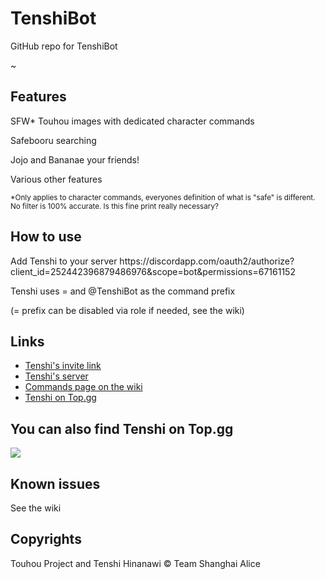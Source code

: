 # TenshiBot
<p>GitHub repo for TenshiBot</p>
<p>~</p>

<h2>Features</h2>
<p>SFW* Touhou images with dedicated character commands</p>
<p>Safebooru searching</p>
<p>Jojo and Bananae your friends!</p>
<p>Various other features</p>

<sup>*Only applies to character commands, everyones definition of what is "safe" is different. No filter is 100% accurate. Is this fine print really necessary?<sup>
 

<h2>How to use</h2>
<p>Add Tenshi to your server https://discordapp.com/oauth2/authorize?client_id=252442396879486976&scope=bot&permissions=67161152</p>
<p>Tenshi uses = and @TenshiBot as the command prefix</p>
<p>(= prefix can be disabled via role if needed, see the wiki)</p>

<h2>Links</h2>
<ul>
<li><a href="https://discordapp.com/oauth2/authorize?client_id=252442396879486976&scope=bot&permissions=67161152">Tenshi's invite link</a></li>
<li><a href="https://discord.gg/vAbzRG9">Tenshi's server</a></li>
<li><a href="https://github.com/kawashirodev/TenshiBot/wiki/Commands">Commands page on the wiki</a></li>
<li><a href="https://top.gg/bot/252442396879486976">Tenshi on Top.gg</a></li>
</ul>

<h2>You can also find Tenshi on Top.gg</h2>

<a href="https://top.gg/bot/252442396879486976">
  <img src="https://top.gg/api/widget/252442396879486976.svg">
</a>

<h2>Known issues</h2>
See the wiki

<h2>Copyrights</h2>
<p>Touhou Project and Tenshi Hinanawi © Team Shanghai Alice</p>
